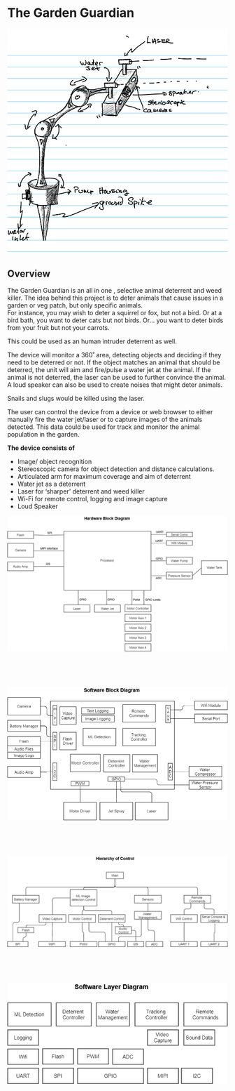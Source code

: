# The Garden Guardian 
![Alt text](https://github.com/graeme-gets/making-embedded-projects/blob/main/week-one/Guardian-Sketch.png)
## Overview
The Garden Guardian is an all in one , selective animal deterrent and weed killer. The idea behind this project is to deter animals that cause issues in a garden or veg patch, but only specific animals.  
For instance, you may wish to deter a squirrel or fox, but not a bird. Or at a bird bath, you want to deter cats but not birds.  Or… you want to deter birds from your fruit but not your carrots. 

This could be used as an human intruder deterrent as well.

The device will monitor a 360˚ area, detecting objects and deciding if they need to be deterred or not. If the object matches an animal that should be deterred, the unit will aim and fire/pulse a water jet at the animal. If the animal is not deterred, the laser can be used to further convince the animal. 
A loud speaker can also be used to create noises that might deter animals.

Snails and slugs would be killed using the laser. 

The user can control the device from a device or web browser to either manually fire the water jet/laser or to capture images of the animals detected. This data could be used for track and monitor the animal population in the garden. 

**The device consists of**
- Image/ object recognition 
-	Stereoscopic camera for object detection and distance calculations.
-	Articulated arm for maximum coverage and aim of deterrent
-	Water jet as a deterrent 
-	Laser for ‘sharper’ deterrent and weed killer
-	Wi-Fi for remote control, logging and image capture
-	Loud Speaker

<p align="center" >
<img src="https://github.com/graeme-gets/making-embedded-projects/blob/main/week-one/Hardware-block-diagram.png">
</p>

<br>
<br>
<br>

<p align="center">
<img style="align:center" src="https://github.com/graeme-gets/making-embedded-projects/blob/main/week-one/Software-block-diagram.png">
</p>

<br>
<br>
<br>

<p align="center">
<img src="https://github.com/graeme-gets/making-embedded-projects/blob/main/week-one/Hierarchy-of-control.png">
</p>

<br>
<br>
<br>

<p align="center">
<img src="https://github.com/graeme-gets/making-embedded-projects/blob/main/week-one/Software-Layer-Diagram.png">
</p>




